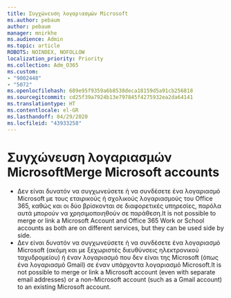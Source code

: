```yaml
---
title: Συγχώνευση λογαριασμών Microsoft
ms.author: pebaum
author: pebaum
manager: mnirkhe
ms.audience: Admin
ms.topic: article
ROBOTS: NOINDEX, NOFOLLOW
localization_priority: Priority
ms.collection: Adm_O365
ms.custom:
- "9002448"
- "5072"
ms.openlocfilehash: 689e95f9359a6b8538deca18159d5a91cb256818
ms.sourcegitcommit: cd25f39a7924b13e797845f4275932ea2da64141
ms.translationtype: HT
ms.contentlocale: el-GR
ms.lasthandoff: 04/29/2020
ms.locfileid: "43933258"
---
```

# <a name="merge-microsoft-accounts"></a><span data-ttu-id="4bfac-102">Συγχώνευση λογαριασμών Microsoft</span><span class="sxs-lookup"><span data-stu-id="4bfac-102">Merge Microsoft accounts</span></span>

- <span data-ttu-id="4bfac-103">Δεν είναι δυνατόν να συγχωνεύσετε ή να συνδέσετε ένα λογαριασμό Microsoft με τους εταιρικούς ή σχολικούς λογαριασμούς του Office 365, καθώς και οι δύο βρίσκονται σε διαφορετικές υπηρεσίες, παρόλα αυτά μπορούν να χρησιμοποιηθούν σε παράθεση.</span><span class="sxs-lookup"><span data-stu-id="4bfac-103">It is not possible to merge or link a Microsoft Account and Office 365 Work or School accounts as both are on different services, but they can be used side by side.</span></span>
- <span data-ttu-id="4bfac-104">Δεν είναι δυνατόν να συγχωνεύσετε ή να συνδέσετε ένα λογαριασμό Microsoft (ακόμη και με ξεχωριστές διευθύνσεις ηλεκτρονικού ταχυδρομείου) ή έναν λογαριασμό που δεν είναι της Microsoft (όπως ένα λογαριασμό Gmail) σε έναν υπάρχοντα λογαριασμό Microsoft.</span><span class="sxs-lookup"><span data-stu-id="4bfac-104">It is not possible to merge or link a Microsoft account (even with separate email addresses) or a non-Microsoft account (such as a Gmail account) to an existing Microsoft account.</span></span>
